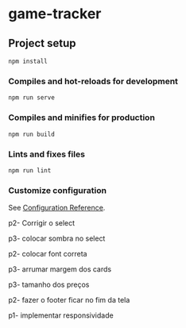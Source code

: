 # game-tracker

## Project setup
```
npm install
```

### Compiles and hot-reloads for development
```
npm run serve
```

### Compiles and minifies for production
```
npm run build
```

### Lints and fixes files
```
npm run lint
```

### Customize configuration
See [Configuration Reference](https://cli.vuejs.org/config/).



p2- Corrigir o select 

p3- colocar sombra no select

p2- colocar font correta

p3- arrumar margem dos cards 

p3- tamanho dos preços

p2- fazer o footer ficar no fim da tela

p1- implementar responsividade